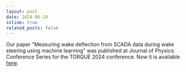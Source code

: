 ```yaml
---
layout: post
date: 2024-06-10
inline: true
related_posts: false
---
```


Our paper "Measuring wake deflection from SCADA data during wake steering using machine learning" was published at Journal of Physics: Conference Series for the TORQUE 2024 conference. Now it is available [here](https://iopscience.iop.org/article/10.1088/1742-6596/2767/4/042031/meta).